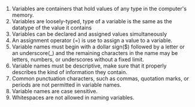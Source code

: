 1. Variables are containers that hold values of any type in the computer's memory.
1. Variables are loosely-typed, type of a variable is the same as the datatype of the value it contains
1. Variables can be declared and assigned values simultaneously
1. An assignment operator (=) is use to assign a value to a variable.
1. Variable names must begin with a dollar sign($) followed by a letter or an underscore(_) and the remaining characters in the name may be letters, numbers, or underscores without a fixed limit.
1. Variable names must be descriptive, make sure that it properly describes the kind of information they contain.
1. Common punctuation characters, such as commas, quotation marks, or periods are not permitted in variable names.
1. Variable names are case sensitive.
1. Whitespaces are not allowed in naming variables.


